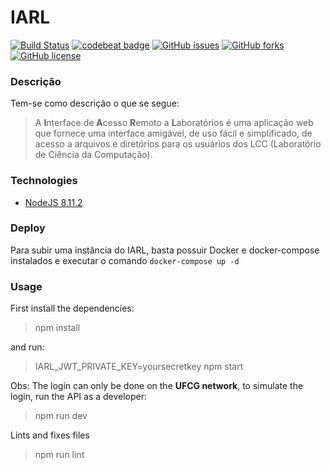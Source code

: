 IARL
===

[![Build Status](https://travis-ci.com/Guardians-DSC/iarl-nodejs.svg?branch=master)](https://travis-ci.com/Guardians-DSC/iarl-nodejs)
[![codebeat badge](https://codebeat.co/badges/976cc512-6101-4190-9dfe-2217bc8379f8)](https://codebeat.co/projects/github-com-guardians-dsc-iarl-nodejs-master)
[![GitHub issues](https://img.shields.io/github/issues/Guardians-DSC/iarl.svg)](https://github.com/Guardians-DSC/iarl/issues)
[![GitHub forks](https://img.shields.io/github/forks/Guardians-DSC/iarl.svg)](https://github.com/Guardians-DSC/iarl/network)
[![GitHub license](https://img.shields.io/badge/license-MIT-blue.svg)](https://raw.githubusercontent.com/Guardians-DSC/iarl/master/LICENSE)

### Descrição
Tem-se como descrição o que se segue:

> A **I**nterface de **A**cesso **R**emoto a **L**aboratórios é uma aplicação web que fornece uma interface amigável, de uso fácil e simplificado, de acesso a arquivos e diretórios para os usuários dos LCC (Laboratório de Ciência da Computação).

### Technologies
* [NodeJS 8.11.2](https://nodejs.org/en/)

### Deploy

Para subir uma instância do IARL, basta possuir Docker e docker-compose instalados e executar o comando `docker-compose up -d`

### Usage
First install the dependencies:
> npm install  

and run:
> IARL_JWT_PRIVATE_KEY=yoursecretkey npm start  

Obs: The login can only be done on the **UFCG network**, to simulate the login, run the API as a developer: 
> npm run dev

Lints and fixes files
> npm run lint